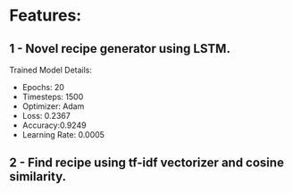# Features:
## 1 - Novel recipe generator using LSTM.
Trained Model Details:
- Epochs: 20
- Timesteps: 1500
- Optimizer: Adam 
- Loss: 0.2367
- Accuracy:0.9249
- Learning Rate: 0.0005

## 2 - Find recipe using tf-idf vectorizer and cosine similarity.
